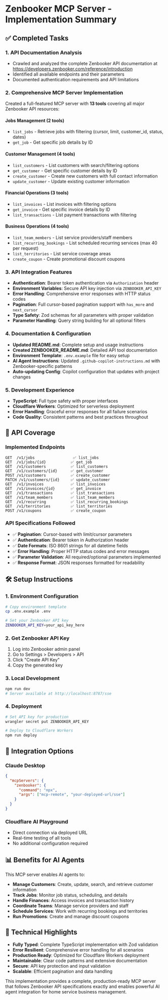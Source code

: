 # Zenbooker MCP Server - Implementation Summary

## ✅ Completed Tasks

### 1. **API Documentation Analysis**
- Crawled and analyzed the complete Zenbooker API documentation at https://developers.zenbooker.com/reference/introduction
- Identified all available endpoints and their parameters
- Documented authentication requirements and API limitations

### 2. **Comprehensive MCP Server Implementation**
Created a full-featured MCP server with **13 tools** covering all major Zenbooker API resources:

#### **Jobs Management (2 tools)**
- `list_jobs` - Retrieve jobs with filtering (cursor, limit, customer_id, status, dates)
- `get_job` - Get specific job details by ID

#### **Customer Management (4 tools)**
- `list_customers` - List customers with search/filtering options
- `get_customer` - Get specific customer details by ID
- `create_customer` - Create new customers with full contact information
- `update_customer` - Update existing customer information

#### **Financial Operations (3 tools)**
- `list_invoices` - List invoices with filtering options
- `get_invoice` - Get specific invoice details by ID
- `list_transactions` - List payment transactions with filtering

#### **Business Operations (4 tools)**
- `list_team_members` - List service providers/staff members
- `list_recurring_bookings` - List scheduled recurring services (max 40 per request)
- `list_territories` - List service coverage areas
- `create_coupon` - Create promotional discount coupons

### 3. **API Integration Features**
- **Authentication**: Bearer token authentication via `Authorization` header
- **Environment Variables**: Secure API key injection via `ZENBOOKER_API_KEY`
- **Error Handling**: Comprehensive error responses with HTTP status codes
- **Pagination**: Full cursor-based pagination support with `has_more` and `next_cursor`
- **Type Safety**: Zod schemas for all parameters with proper validation
- **Parameter Handling**: Query string building for all optional filters

### 4. **Documentation & Configuration**
- **Updated README.md**: Complete setup and usage instructions
- **Created ZENBOOKER_README.md**: Detailed API tool documentation
- **Environment Template**: `.env.example` file for easy setup
- **AI Agent Instructions**: Updated `.github-copilot-instructions.md` with Zenbooker-specific patterns
- **Auto-updating Config**: Copilot configuration that updates with project changes

### 5. **Development Experience**
- **TypeScript**: Full type safety with proper interfaces
- **Cloudflare Workers**: Optimized for serverless deployment
- **Error Handling**: Graceful error responses for all failure scenarios
- **Code Quality**: Consistent patterns and best practices throughout

## 🚀 API Coverage

### Implemented Endpoints
```
GET  /v1/jobs                 ✅ list_jobs
GET  /v1/jobs/{id}           ✅ get_job
GET  /v1/customers           ✅ list_customers  
GET  /v1/customers/{id}      ✅ get_customer
POST /v1/customers           ✅ create_customer
PATCH /v1/customers/{id}     ✅ update_customer
GET  /v1/invoices            ✅ list_invoices
GET  /v1/invoices/{id}       ✅ get_invoice
GET  /v1/transactions        ✅ list_transactions
GET  /v1/team_members        ✅ list_team_members
GET  /v1/recurring           ✅ list_recurring_bookings
GET  /v1/territories         ✅ list_territories
POST /v1/coupons             ✅ create_coupon
```

### API Specifications Followed
- ✅ **Pagination**: Cursor-based with limit/cursor parameters
- ✅ **Authentication**: Bearer token in Authorization header
- ✅ **Date Formats**: ISO 8601 strings for all datetime fields
- ✅ **Error Handling**: Proper HTTP status codes and error messages
- ✅ **Parameter Validation**: All required/optional parameters implemented
- ✅ **Response Format**: JSON responses formatted for readability

## 🛠 Setup Instructions

### 1. **Environment Configuration**
```bash
# Copy environment template
cp .env.example .env

# Set your Zenbooker API key
ZENBOOKER_API_KEY=your_api_key_here
```

### 2. **Get Zenbooker API Key**
1. Log into Zenbooker admin panel
2. Go to Settings > Developers > API
3. Click "Create API Key"
4. Copy the generated key

### 3. **Local Development**
```bash
npm run dev
# Server available at http://localhost:8787/sse
```

### 4. **Deployment**
```bash
# Set API key for production
wrangler secret put ZENBOOKER_API_KEY

# Deploy to Cloudflare Workers
npm run deploy
```

## 🔌 Integration Options

### Claude Desktop
```json
{
  "mcpServers": {
    "zenbooker": {
      "command": "npx",
      "args": ["mcp-remote", "your-deployed-url/sse"]
    }
  }
}
```

### Cloudflare AI Playground
- Direct connection via deployed URL
- Real-time testing of all tools
- No additional configuration required

## 📊 Benefits for AI Agents

This MCP server enables AI agents to:
- **Manage Customers**: Create, update, search, and retrieve customer information
- **Track Jobs**: Monitor job status, scheduling, and details
- **Handle Finances**: Access invoices and transaction history
- **Coordinate Teams**: Manage service providers and staff
- **Schedule Services**: Work with recurring bookings and territories
- **Run Promotions**: Create and manage discount coupons

## 🔧 Technical Highlights

- **Fully Typed**: Complete TypeScript implementation with Zod validation
- **Error Resilient**: Comprehensive error handling for all scenarios
- **Production Ready**: Optimized for Cloudflare Workers deployment
- **Maintainable**: Clear code patterns and extensive documentation
- **Secure**: API key protection and input validation
- **Scalable**: Efficient pagination and data handling

This implementation provides a complete, production-ready MCP server that follows Zenbooker API specifications exactly and enables powerful AI agent integration for home service business management.
